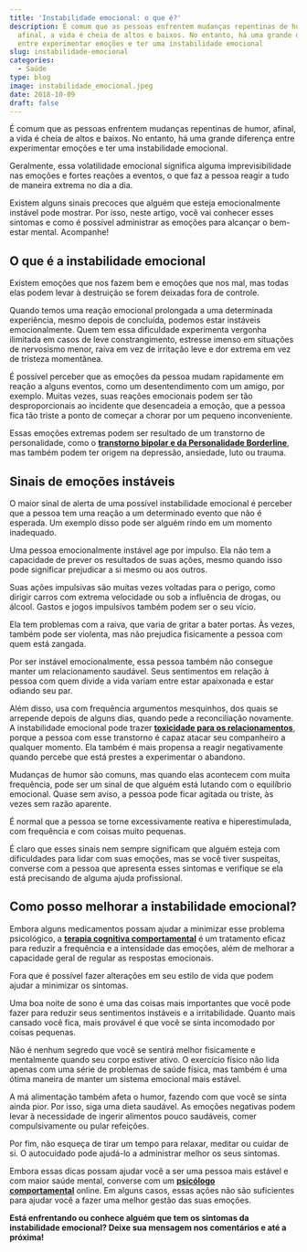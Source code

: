 ```yaml
---
title: 'Instabilidade emocional: o que é?'
description: É comum que as pessoas enfrentem mudanças repentinas de humor,
  afinal, a vida é cheia de altos e baixos. No entanto, há uma grande diferença
  entre experimentar emoções e ter uma instabilidade emocional
slug: instabilidade-emocional
categories:
  - Saúde
type: blog
image: instabilidade_emocional.jpeg
date: 2018-10-09
draft: false
---
```


É comum que as pessoas enfrentem mudanças repentinas de humor, afinal, a vida é cheia de altos e baixos. No entanto, há uma grande diferença entre experimentar emoções e ter uma instabilidade emocional.

Geralmente, essa volatilidade emocional significa alguma imprevisibilidade nas emoções e fortes reações a eventos, o que faz a pessoa reagir a tudo de maneira extrema no dia a dia.

Existem alguns sinais precoces que alguém que esteja emocionalmente instável pode mostrar. Por isso, neste artigo, você vai conhecer esses sintomas e como é possível administrar as emoções para alcançar o bem-estar mental. Acompanhe!

## **O que é a instabilidade emocional**

Existem emoções que nos fazem bem e emoções que nos mal, mas todas elas podem levar à destruição se forem deixadas fora de controle.

Quando temos uma reação emocional prolongada a uma determinada experiência, mesmo depois de concluída, podemos estar instáveis emocionalmente. Quem tem essa dificuldade experimenta vergonha ilimitada em casos de leve constrangimento, estresse imenso em situações de nervosismo menor, raiva em vez de irritação leve e dor extrema em vez de tristeza momentânea.

É possível perceber que as emoções da pessoa mudam rapidamente em reação a alguns eventos, como um desentendimento com um amigo, por exemplo. Muitas vezes, suas reações emocionais podem ser tão desproporcionais ao incidente que desencadeia a emoção, que a pessoa fica tão triste a ponto de começar a chorar por um pequeno inconveniente.

Essas emoções extremas podem ser resultado de um transtorno de personalidade, como o **[transtorno bipolar e da Personalidade Borderline](https://yuribusin.com.br/transtorno-de-borderline/)**, mas também podem ter origem na depressão, ansiedade, luto ou trauma.

## **Sinais de emoções instáveis**

O maior sinal de alerta de uma possível instabilidade emocional é perceber que a pessoa tem uma reação a um determinado evento que não é esperada. Um exemplo disso pode ser alguém rindo em um momento inadequado.

Uma pessoa emocionalmente instável age por impulso. Ela não tem a capacidade de prever os resultados de suas ações, mesmo quando isso pode significar prejudicar a si mesmo ou aos outros.

Suas ações impulsivas são muitas vezes voltadas para o perigo, como dirigir carros com extrema velocidade ou sob a influência de drogas, ou álcool. Gastos e jogos impulsivos também podem ser o seu vício.

Ela tem problemas com a raiva, que varia de gritar a bater portas. Às vezes, também pode ser violenta, mas não prejudica fisicamente a pessoa com quem está zangada.

Por ser instável emocionalmente, essa pessoa também não consegue manter um relacionamento saudável. Seus sentimentos em relação à pessoa com quem divide a vida variam entre estar apaixonada e estar odiando seu par.

Além disso, usa com frequência argumentos mesquinhos, dos quais se arrepende depois de alguns dias, quando pede a reconciliação novamente. A instabilidade emocional pode trazer **[toxicidade para os relacionamentos](https://yuribusin.com.br/relacionamento-toxico-entenda-se-voce-esta-em-um/)**, porque a pessoa com esse transtorno é capaz atacar seu companheiro a qualquer momento. Ela também é mais propensa a reagir negativamente quando percebe que está prestes a experimentar o abandono.

Mudanças de humor são comuns, mas quando elas acontecem com muita frequência, pode ser um sinal de que alguém está lutando com o equilíbrio emocional. Quase sem aviso, a pessoa pode ficar agitada ou triste, às vezes sem razão aparente.

É normal que a pessoa se torne excessivamente reativa e hiperestimulada, com frequência e com coisas muito pequenas.

É claro que esses sinais nem sempre significam que alguém esteja com dificuldades para lidar com suas emoções, mas se você tiver suspeitas, converse com a pessoa que apresenta esses sintomas e verifique se ela está precisando de alguma ajuda profissional.

## **Como posso melhorar a instabilidade emocional?**

Embora alguns medicamentos possam ajudar a minimizar esse problema psicológico, a **[terapia cognitiva comportamental](https://yuribusin.com.br/como-funciona-a-terapia-cognitiva-comportamental/)** é um tratamento eficaz para reduzir a frequência e a intensidade das emoções, além de melhorar a capacidade geral de regular as respostas emocionais.

Fora que é possível fazer alterações em seu estilo de vida que podem ajudar a minimizar os sintomas.

Uma boa noite de sono é uma das coisas mais importantes que você pode fazer para reduzir seus sentimentos instáveis e a irritabilidade. Quanto mais cansado você fica, mais provável é que você se sinta incomodado por coisas pequenas.

Não é nenhum segredo que você se sentirá melhor fisicamente e mentalmente quando seu corpo estiver ativo. O exercício físico não lida apenas com uma série de problemas de saúde física, mas também é uma ótima maneira de manter um sistema emocional mais estável.

A má alimentação também afeta o humor, fazendo com que você se sinta ainda pior. Por isso, siga uma dieta saudável. As emoções negativas podem levar à necessidade de ingerir alimentos pouco saudáveis, comer compulsivamente ou pular refeições.

Por fim, não esqueça de tirar um tempo para relaxar, meditar ou cuidar de si. O autocuidado pode ajudá-lo a administrar melhor os seus sintomas.

Embora essas dicas possam ajudar você a ser uma pessoa mais estável e com maior saúde mental, converse com um **[psicólogo comportamental](https://yuribusin.com.br/)** online. Em alguns casos, essas ações não são suficientes para ajudar você a fazer uma melhor gestão das suas emoções.

**Está enfrentando ou conhece alguém que tem os sintomas da instabilidade emocional? Deixe sua mensagem nos comentários e até a próxima!**
